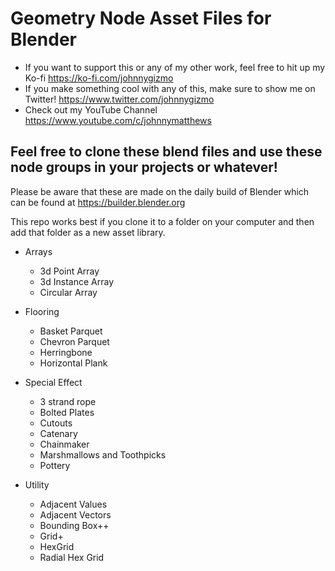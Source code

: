 # Geometry Node Asset Files for Blender

* If you want to support this or any of my other work, feel free to hit up my Ko-fi https://ko-fi.com/johnnygizmo
* If you make something cool with any of this, make sure to show me on Twitter! https://www.twitter.com/johnnygizmo
* Check out my YouTube Channel https://www.youtube.com/c/johnnymatthews


## Feel free to clone these blend files and use these node groups in your projects or whatever! 

Please be aware that these are made on the daily build of Blender which can be found at https://builder.blender.org

This repo works best if you clone it to a folder on your computer and then add that folder as a new asset library.

  - Arrays
    - 3d Point Array
    - 3d Instance Array
    - Circular Array

  - Flooring
    - Basket Parquet
    - Chevron Parquet
    - Herringbone
    - Horizontal Plank

  - Special Effect
    - 3 strand rope
    - Bolted Plates
    - Cutouts
    - Catenary
    - Chainmaker
    - Marshmallows and Toothpicks
    - Pottery
  
  - Utility
    - Adjacent Values
    - Adjacent Vectors
    - Bounding Box++
    - Grid+
    - HexGrid
    - Radial Hex Grid
